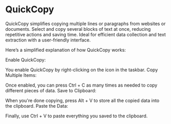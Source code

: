 # QuickCopy
QuickCopy simplifies copying multiple lines or paragraphs from websites or documents. Select and copy several blocks of text at once, reducing repetitive actions and saving time. Ideal for efficient data collection and text extraction with a user-friendly interface.


Here’s a simplified explanation of how QuickCopy works:

Enable QuickCopy:

You enable QuickCopy by right-clicking on the icon in the taskbar.
Copy Multiple Items:

Once enabled, you can press Ctrl + C as many times as needed to copy different pieces of data.
Save to Clipboard:

When you're done copying, press Alt + V to store all the copied data into the clipboard.
Paste the Data:

Finally, use Ctrl + V to paste everything you saved to the clipboard.
